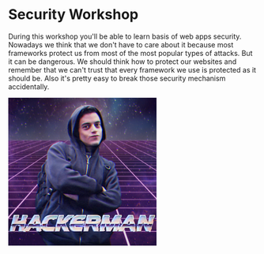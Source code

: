 # Security Workshop

During this workshop you'll be able to learn basis of web apps security. Nowadays we think that we don't have to care about it because most frameworks protect us from most of the most popular types of attacks. But it can be dangerous. We should think how to protect our websites and remember that we can't trust that every framework we use is protected as it should be. Also it's pretty easy to break those security mechanism accidentally.

![](/assets/4d7.png)

